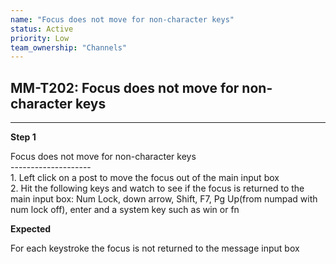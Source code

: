 ```yaml
---
name: "Focus does not move for non-character keys"
status: Active
priority: Low
team_ownership: "Channels"
---
```


## MM-T202: Focus does not move for non-character keys

---

**Step 1**

Focus does not move for non-character keys\
\--------------------\
1\. Left click on a post to move the focus out of the main input box\
2\. Hit the following keys and watch to see if the focus is returned to the main input box: Num Lock, down arrow, Shift, F7, Pg Up(from numpad with num lock off), enter and a system key such as win or fn

**Expected**

For each keystroke the focus is not returned to the message input box
